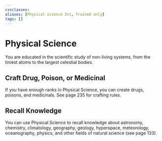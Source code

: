 ```yaml
---
cssclasses:
aliases: [Physical science Int, Trained only]
tags: []
---
```


# Physical Science

You are educated in the scientific study of non-living systems, from the tiniest atoms to the largest celestial bodies.

## Craft Drug, Poison, or Medicinal

If you have enough ranks in Physical Science, you can create drugs, poisons, and medicinals. See page 235 for crafting rules.

## Recall Knowledge

You can use Physical Science to recall knowledge about astronomy, chemistry, climatology, geography, geology, hyperspace, meteorology, oceanography, physics, and other fields of natural science (see page 133).
